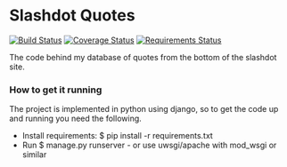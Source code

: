 # Slashdot Quotes #

[![Build Status](https://travis-ci.org/dhedegaard/quotes.svg?branch=master)](https://travis-ci.org/dhedegaard/quotes)
[![Coverage Status](https://coveralls.io/repos/dhedegaard/quotes/badge.svg?branch=master)](https://coveralls.io/r/dhedegaard/quotes?branch=master)
[![Requirements Status](https://requires.io/github/dhedegaard/quotes/requirements.svg?branch=master)](https://requires.io/github/dhedegaard/quotes/requirements/?branch=master)

The code behind my database of quotes from the bottom of the slashdot site.

### How to get it running ###

The project is implemented in python using django, so to get the code up and running you need the following.

- Install requirements: $ pip install -r requirements.txt
- Run $ manage.py runserver - or use uwsgi/apache with mod_wsgi or similar
